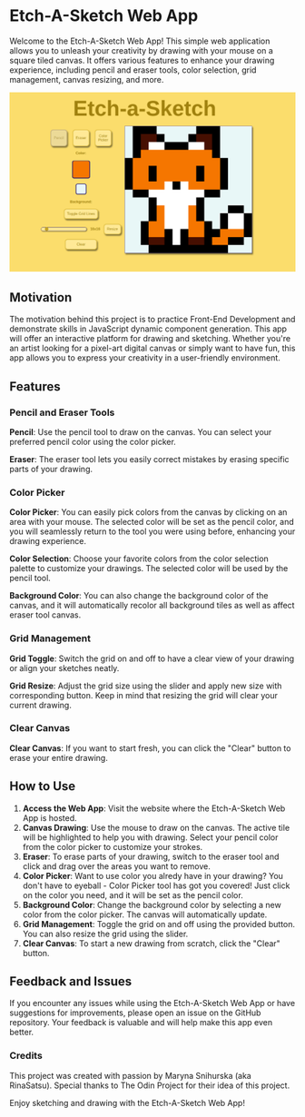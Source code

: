 # Etch-A-Sketch Web App
Welcome to the Etch-A-Sketch Web App! This simple web application allows you to unleash your creativity by drawing with your mouse on a square tiled canvas. It offers various features to enhance your drawing experience, including pencil and eraser tools, color selection, grid management, canvas resizing, and more.

![Screenshot](screenshot.png)

## Motivation
The motivation behind this project is to practice Front-End Development and demonstrate skills in JavaScript dynamic component generation. This app will offer an interactive platform for drawing and sketching. Whether you're an artist looking for a pixel-art digital canvas or simply want to have fun, this app allows you to express your creativity in a user-friendly environment.

## Features
### Pencil and Eraser Tools
**Pencil**: Use the pencil tool to draw on the canvas. You can select your preferred pencil color using the color picker.

**Eraser**: The eraser tool lets you easily correct mistakes by erasing specific parts of your drawing.

### Color Picker
**Color Picker**: You can easily pick colors from the canvas by clicking on an area with your mouse. The selected color will be set as the pencil color, and you will seamlessly return to the tool you were using before, enhancing your drawing experience.

**Color Selection**: Choose your favorite colors from the color selection palette to customize your drawings. The selected color will be used by the pencil tool.

**Background Color**: You can also change the background color of the canvas, and it will automatically recolor all background tiles as well as affect eraser tool canvas.

### Grid Management
**Grid Toggle**: Switch the grid on and off to have a clear view of your drawing or align your sketches neatly.

**Grid Resize**: Adjust the grid size using the slider and apply new size with corresponding button. Keep in mind that resizing the grid will clear your current drawing.

### Clear Canvas
**Clear Canvas**: If you want to start fresh, you can click the "Clear" button to erase your entire drawing.

## How to Use
1. **Access the Web App**: Visit the website where the Etch-A-Sketch Web App is hosted.
2. **Canvas Drawing**: Use the mouse to draw on the canvas. The active tile will be highlighted to help you with drawing. Select your pencil color from the color picker to customize your strokes.
3. **Eraser**: To erase parts of your drawing, switch to the eraser tool and click and drag over the areas you want to remove.
4. **Color Picker**: Want to use color you alredy have in your drawing? You don't have to eyeball - Color Picker tool has got you covered! Just click on the color you need, and it will be set as the pencil color.
5. **Background Color**: Change the background color by selecting a new color from the color picker. The canvas will automatically update.
6. **Grid Management**: Toggle the grid on and off using the provided button. You can also resize the grid using the slider.
7. **Clear Canvas**: To start a new drawing from scratch, click the "Clear" button.

## Feedback and Issues
If you encounter any issues while using the Etch-A-Sketch Web App or have suggestions for improvements, please open an issue on the GitHub repository. Your feedback is valuable and will help make this app even better.

### Credits
This project was created with passion by  Maryna Snihurska (aka RinaSatsu). Special thanks to The Odin Project for their idea of this project.

Enjoy sketching and drawing with the Etch-A-Sketch Web App!
